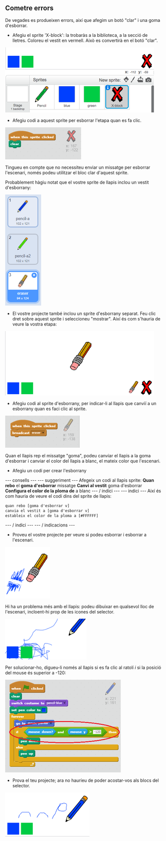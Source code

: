 ## Cometre errors

De vegades es produeixen errors, així que afegim un botó "clar" i una goma d'esborrar.

+ Afegiu el sprite 'X-block': la trobaràs a la biblioteca, a la secció de lletres. Coloreu el vestit en vermell. Això es convertirà en el botó "clar".

![captura de pantalla](images/paint-x.png)

+ Afegiu codi a aquest sprite per esborrar l'etapa quan es fa clic.

![Esborra clara](images/clear-stage.png)

Tingueu en compte que no necessiteu enviar un missatge per esborrar l'escenari, només podeu utilitzar el bloc clar d'aquest sprite.

Probablement hàgiu notat que el vostre sprite de llapis inclou un vestit d'esborrany:

![captura de pantalla](images/paint-eraser-costume.png)

+ El vostre projecte també inclou un sprite d'esborrany separat. Feu clic dret sobre aquest sprite i seleccioneu "mostrar". Així és com s'hauria de veure la vostra etapa:

![captura de pantalla](images/paint-eraser-stage.png)

+ Afegiu codi al sprite d'esborrany, per indicar-li al llapis que canviï a un esborrany quan es faci clic al sprite.

![Goma d'emissió de difusió](images/broadcast-eraser.png)

Quan el llapis rep el missatge "goma", podeu canviar el llapis a la goma d'esborrar i canviar el color del llapis a blanc, el mateix color que l'escenari.

+ Afegiu un codi per crear l'esborrany

\--- consells \--- \--- suggeriment \--- Afegeix un codi al llapis sprite: **Quan rebo** el **goma d'esborrar** missatge **Canvi al vestit** goma d'esborrar **Configura el color de la ploma de** a blanc \--- / indici \--- \--- indici \--- Així és com hauria de veure el codi dins del sprite de llapis:

```blocks
quan rebo [goma d'esborrar v]
canvia el vestit a [goma d'esborrar v]
estableix el color de la ploma a [#FFFFFF]
```

\--- / indici \--- \--- / indicacions \---

+ Proveu el vostre projecte per veure si podeu esborrar i esborrar a l'escenari.

![captura de pantalla](images/paint-erase-test.png)

Hi ha un problema més amb el llapis: podeu dibuixar en qualsevol lloc de l'escenari, incloent-hi prop de les icones del selector.

![captura de pantalla](images/paint-draw-problem.png)

Per solucionar-ho, digueu-li només al llapis si es fa clic al ratolí *i* si la posició del mouse és superior a -120:

![captura de pantalla](images/pencil-gt-code.png)

+ Prova el teu projecte; ara no hauríeu de poder acostar-vos als blocs del selector.

![captura de pantalla](images/paint-fixed.png)